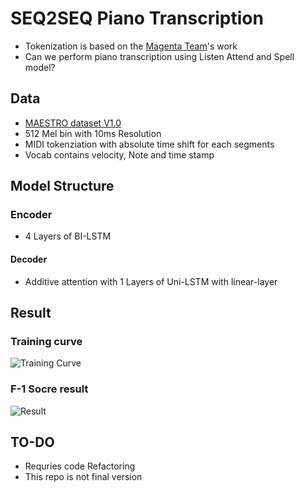 # SEQ2SEQ Piano Transcription
- Tokenization is based on the [Magenta Team](https://magenta.tensorflow.org/)'s work 
- Can we perform piano transcription using Listen Attend and Spell model?

## Data
- [MAESTRO dataset V1.0](https://magenta.tensorflow.org/datasets/maestro)
- 512 Mel bin with 10ms Resolution 
- MIDI tokenziation with absolute time shift for each segments
- Vocab contains velocity, Note and time stamp

## Model Structure
### Encoder
- 4 Layers of BI-LSTM 
#### Decoder
- Additive attention with 1 Layers of Uni-LSTM with linear-layer 

## Result
### Training curve
![Training Curve](https://user-images.githubusercontent.com/47840814/172285360-54de230a-6f5b-4edc-ac14-ece7bbbabfa4.png)

### F-1 Socre result
![Result](https://user-images.githubusercontent.com/47840814/172285068-a79f4e5f-ec3a-41d7-b54b-ae7513e76ae3.png)

## TO-DO
- Requries code Refactoring
- This repo is not final version